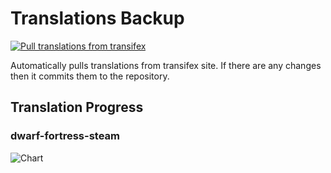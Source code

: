 # Translations Backup

[![Pull translations from transifex](https://github.com/dfint/translations-backup/actions/workflows/pull-translations.yml/badge.svg)](https://github.com/dfint/translations-backup/actions/workflows/pull-translations.yml)

Automatically pulls translations from transifex site. If there are any changes then it commits them to the repository.

## Translation Progress

### dwarf-fortress-steam

![Chart](https://quickchart.io/chart/render/sf-0e45b06b-a9dd-4808-9f5d-6345f9a90c2f)
<!--
### dwarf-fortress

![Chart](https://quickchart.io/chart/render/sf-9dd09c18-efcd-4449-a4b2-6f130aeb95d1)
-->